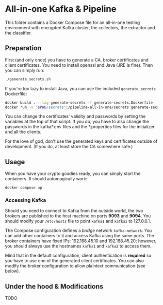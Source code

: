# All-in-one Kafka & Pipeline

This folder contains a Docker Compose file for an all-in-one testing environment with encrypted Kafka cluster, the collectors, the extractor and the classifier.

## Preparation

First (and only once) you have to generate a CA, broker certificates and client certificates. You need to install openssl and Java (JRE is fine). Then you can simply run:

```bash
./generate_secrets.sh
``` 

If you're too lazy to install Java, you can use the included `generate_secrets` Dockerfile:

```bash
docker build . --tag generate-secrets -f generate-secrets.Dockerfile
docker run -v "$PWD/secrets":/pipeline-all-in-one/secrets generate-secrets:latest
```

You can change the certificates' validity and passwords by setting the variables at the top of that script. If you do, you have to also change the passwords in the kafka*.env files and the *.properties files for the initializer and all the clients.

For the love of god, don't use the generated keys and certificates outside of development. (If you do, at least store the CA somewhere safe.)

## Usage

When you have your crypto goodies ready, you can simply start the containers. It should automagically work:

```bash
docker compose up
```

### Accessing Kafka

Should you need to connect to Kafka from the outside world, the two brokers are published to the host machine on ports **9093** and **9094**. You should modify your `/etc/hosts` file to point `kafka1` and `kafka2` to 127.0.0.1.

The Compose configuration defines a *bridge* network `kafka-network`. You can add other containers to it and access Kafka using the same ports. The broker containers have fixed IPs: 192.168.45.10 and 192.168.45.20; however, you should always use the hostnames `kafka1` and `kafka2` to access them.

Mind that in the default configuration, client authentication is **required** so you have to use one of the generated client certificates. You can also modify the broker configuration to allow plaintext communication (see below).


## Under the hood & Modifications

TODO

